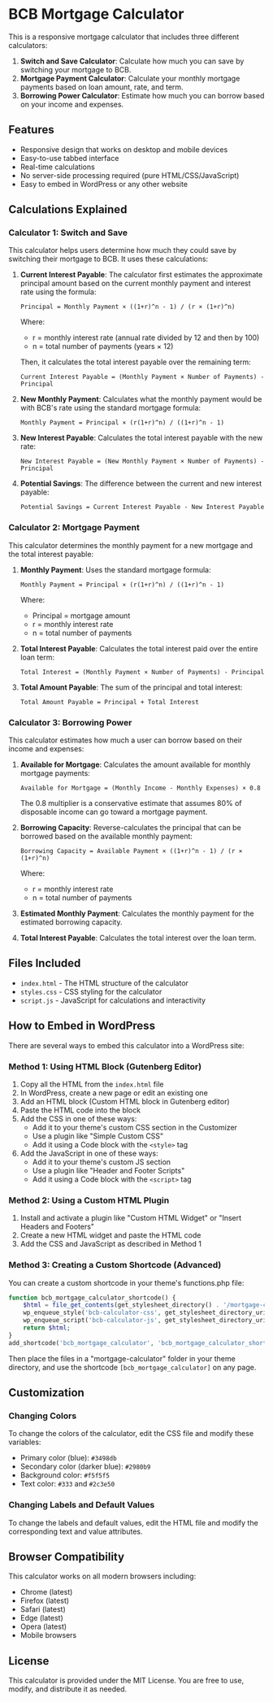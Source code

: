 # BCB Mortgage Calculator

This is a responsive mortgage calculator that includes three different calculators:

1. **Switch and Save Calculator**: Calculate how much you can save by switching your mortgage to BCB.
2. **Mortgage Payment Calculator**: Calculate your monthly mortgage payments based on loan amount, rate, and term.
3. **Borrowing Power Calculator**: Estimate how much you can borrow based on your income and expenses.

## Features

- Responsive design that works on desktop and mobile devices
- Easy-to-use tabbed interface
- Real-time calculations
- No server-side processing required (pure HTML/CSS/JavaScript)
- Easy to embed in WordPress or any other website

## Calculations Explained

### Calculator 1: Switch and Save

This calculator helps users determine how much they could save by switching their mortgage to BCB. It uses these calculations:

1. **Current Interest Payable**: The calculator first estimates the approximate principal amount based on the current monthly payment and interest rate using the formula:
   ```
   Principal = Monthly Payment × ((1+r)^n - 1) / (r × (1+r)^n)
   ```
   Where:
   - r = monthly interest rate (annual rate divided by 12 and then by 100)
   - n = total number of payments (years × 12)

   Then, it calculates the total interest payable over the remaining term:
   ```
   Current Interest Payable = (Monthly Payment × Number of Payments) - Principal
   ```

2. **New Monthly Payment**: Calculates what the monthly payment would be with BCB's rate using the standard mortgage formula:
   ```
   Monthly Payment = Principal × (r(1+r)^n) / ((1+r)^n - 1)
   ```

3. **New Interest Payable**: Calculates the total interest payable with the new rate:
   ```
   New Interest Payable = (New Monthly Payment × Number of Payments) - Principal
   ```

4. **Potential Savings**: The difference between the current and new interest payable:
   ```
   Potential Savings = Current Interest Payable - New Interest Payable
   ```

### Calculator 2: Mortgage Payment

This calculator determines the monthly payment for a new mortgage and the total interest payable:

1. **Monthly Payment**: Uses the standard mortgage formula:
   ```
   Monthly Payment = Principal × (r(1+r)^n) / ((1+r)^n - 1)
   ```
   Where:
   - Principal = mortgage amount
   - r = monthly interest rate
   - n = total number of payments

2. **Total Interest Payable**: Calculates the total interest paid over the entire loan term:
   ```
   Total Interest = (Monthly Payment × Number of Payments) - Principal
   ```

3. **Total Amount Payable**: The sum of the principal and total interest:
   ```
   Total Amount Payable = Principal + Total Interest
   ```

### Calculator 3: Borrowing Power

This calculator estimates how much a user can borrow based on their income and expenses:

1. **Available for Mortgage**: Calculates the amount available for monthly mortgage payments:
   ```
   Available for Mortgage = (Monthly Income - Monthly Expenses) × 0.8
   ```
   The 0.8 multiplier is a conservative estimate that assumes 80% of disposable income can go toward a mortgage payment.

2. **Borrowing Capacity**: Reverse-calculates the principal that can be borrowed based on the available monthly payment:
   ```
   Borrowing Capacity = Available Payment × ((1+r)^n - 1) / (r × (1+r)^n)
   ```
   Where:
   - r = monthly interest rate
   - n = total number of payments

3. **Estimated Monthly Payment**: Calculates the monthly payment for the estimated borrowing capacity.

4. **Total Interest Payable**: Calculates the total interest over the loan term.

## Files Included

- `index.html` - The HTML structure of the calculator
- `styles.css` - CSS styling for the calculator
- `script.js` - JavaScript for calculations and interactivity

## How to Embed in WordPress

There are several ways to embed this calculator into a WordPress site:

### Method 1: Using HTML Block (Gutenberg Editor)

1. Copy all the HTML from the `index.html` file
2. In WordPress, create a new page or edit an existing one
3. Add an HTML block (Custom HTML block in Gutenberg editor)
4. Paste the HTML code into the block
5. Add the CSS in one of these ways:
   - Add it to your theme's custom CSS section in the Customizer
   - Use a plugin like "Simple Custom CSS"
   - Add it using a Code block with the `<style>` tag
6. Add the JavaScript in one of these ways:
   - Add it to your theme's custom JS section
   - Use a plugin like "Header and Footer Scripts"
   - Add it using a Code block with the `<script>` tag

### Method 2: Using a Custom HTML Plugin

1. Install and activate a plugin like "Custom HTML Widget" or "Insert Headers and Footers"
2. Create a new HTML widget and paste the HTML code
3. Add the CSS and JavaScript as described in Method 1

### Method 3: Creating a Custom Shortcode (Advanced)

You can create a custom shortcode in your theme's functions.php file:

```php
function bcb_mortgage_calculator_shortcode() {
    $html = file_get_contents(get_stylesheet_directory() . '/mortgage-calculator/index.html');
    wp_enqueue_style('bcb-calculator-css', get_stylesheet_directory_uri() . '/mortgage-calculator/styles.css');
    wp_enqueue_script('bcb-calculator-js', get_stylesheet_directory_uri() . '/mortgage-calculator/script.js', array(), '1.0.0', true);
    return $html;
}
add_shortcode('bcb_mortgage_calculator', 'bcb_mortgage_calculator_shortcode');
```

Then place the files in a "mortgage-calculator" folder in your theme directory, and use the shortcode `[bcb_mortgage_calculator]` on any page.

## Customization

### Changing Colors

To change the colors of the calculator, edit the CSS file and modify these variables:

- Primary color (blue): `#3498db`
- Secondary color (darker blue): `#2980b9`
- Background color: `#f5f5f5`
- Text color: `#333` and `#2c3e50`

### Changing Labels and Default Values

To change the labels and default values, edit the HTML file and modify the corresponding text and value attributes.

## Browser Compatibility

This calculator works on all modern browsers including:
- Chrome (latest)
- Firefox (latest)
- Safari (latest)
- Edge (latest)
- Opera (latest)
- Mobile browsers

## License

This calculator is provided under the MIT License. You are free to use, modify, and distribute it as needed. 